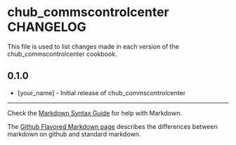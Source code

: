 chub_commscontrolcenter CHANGELOG
=================================

This file is used to list changes made in each version of the chub_commscontrolcenter cookbook.

0.1.0
-----
- [your_name] - Initial release of chub_commscontrolcenter

- - -
Check the [Markdown Syntax Guide](http://daringfireball.net/projects/markdown/syntax) for help with Markdown.

The [Github Flavored Markdown page](http://github.github.com/github-flavored-markdown/) describes the differences between markdown on github and standard markdown.
